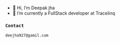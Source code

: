 - 👋 Hi, I’m Deepak jha
- 🌱 I’m currently a FullStack developer at Tracelinq
### `Contact`
    deejha927@gamil.com
<!---
ransom12/ransom12 is a ✨ special ✨ repository because its `README.md` (this file) appears on your GitHub profile.
You can click the Preview link to take a look at your changes.
--->
